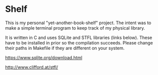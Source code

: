 # Shelf

This is my personal "yet-another-book-shelf" project.
The intent was to make a simple terminal program to keep track of my physical
library.

It is written in C and uses SQLite and STFL libraries (links below).
These have to be installed in prior so the compilation succeeds.
Please change their paths in Makefile if they are different on your system.

https://www.sqlite.org/download.html

http://www.clifford.at/stfl/
